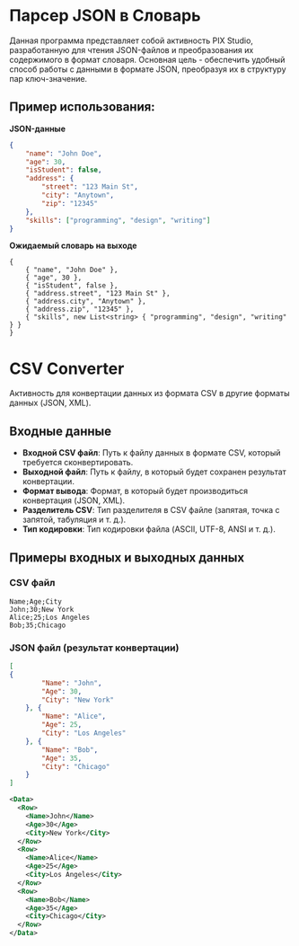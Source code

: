 # Парсер JSON в Словарь

Данная программа представляет собой активность PIX Studio, разработанную для чтения JSON-файлов и преобразования их содержимого в формат словаря. Основная цель - обеспечить удобный способ работы с данными в формате JSON, преобразуя их в структуру пар ключ-значение.

## Пример использования:

**JSON-данные**
```json
{
    "name": "John Doe",
    "age": 30,
    "isStudent": false,
    "address": {
        "street": "123 Main St",
        "city": "Anytown",
        "zip": "12345"
    },
    "skills": ["programming", "design", "writing"]
}
```

**Ожидаемый словарь на выходе**
```
{
    { "name", "John Doe" },
    { "age", 30 },
    { "isStudent", false },
    { "address.street", "123 Main St" },
    { "address.city", "Anytown" },
    { "address.zip", "12345" },
    { "skills", new List<string> { "programming", "design", "writing" } }
}
```

# CSV Converter

Активность для конвертации данных из формата CSV в другие форматы данных (JSON, XML).

## Входные данные

- **Входной CSV файл**: Путь к файлу данных в формате CSV, который требуется сконвертировать.
- **Выходной файл**: Путь к файлу, в который будет сохранен результат конвертации.
- **Формат вывода**: Формат, в который будет производиться конвертация (JSON, XML).
- **Разделитель CSV**: Тип разделителя в CSV файле (запятая, точка с запятой, табуляция и т. д.).
- **Тип кодировки**: Тип кодировки файла (ASCII, UTF-8, ANSI и т. д.).

## Примеры входных и выходных данных

### CSV файл
```
Name;Age;City
John;30;New York
Alice;25;Los Angeles
Bob;35;Chicago
```

### JSON файл (результат конвертации)

```json
[
{
        "Name": "John",
        "Age": 30,
        "City": "New York"
    }, {
        "Name": "Alice",
        "Age": 25,
        "City": "Los Angeles"
    }, {
        "Name": "Bob",
        "Age": 35,
        "City": "Chicago"
    }
]
```
```xml
<Data>
  <Row>
    <Name>John</Name>
    <Age>30</Age>
    <City>New York</City>
  </Row>
  <Row>
    <Name>Alice</Name>
    <Age>25</Age>
    <City>Los Angeles</City>
  </Row>
  <Row>
    <Name>Bob</Name>
    <Age>35</Age>
    <City>Chicago</City>
  </Row>
</Data>
```
